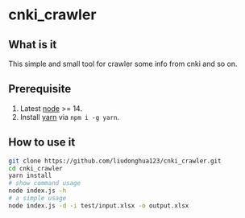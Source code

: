 # cnki_crawler

## What is it

This simple and small tool for crawler some info from cnki and so on.

## Prerequisite

1. Latest [node](http://nodejs.org/) >= 14.
2. Install [yarn](https://yarnpkg.com/) via `npm i -g yarn`.

## How to use it

```bash
git clone https://github.com/liudonghua123/cnki_crawler.git
cd cnki_crawler
yarn install
# show command usage
node index.js -h
# a simple usage
node index.js -d -i test/input.xlsx -o output.xlsx
```

